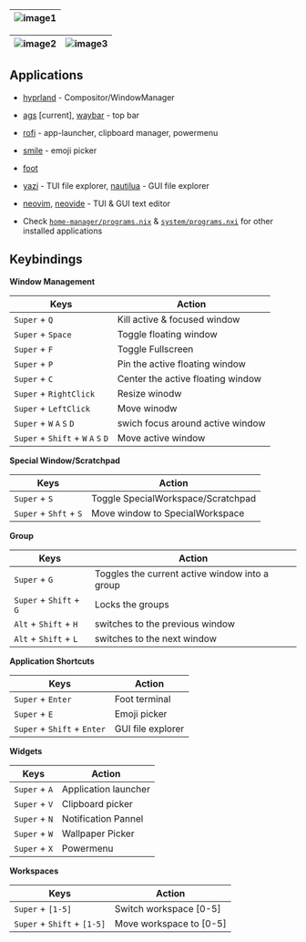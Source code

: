 |![image1](https://ik.imagekit.io/rayshold/dotfiles/hyprland-gruvbox.png?updatedAt=1730741432239)|
|---|

|![image2](https://ik.imagekit.io/rayshold/dotfiles/ags/2024-11-04-134310_hyprshot.png?updatedAt=1730733654687)|![image3](https://ik.imagekit.io/rayshold/dotfiles/ags/2024-11-04-133932_hyprshot.png?updatedAt=1730733654956)|
|---|---|

## Applications

- [hyprland](https://hyprland.org/) - Compositor/WindowManager
- [ags](https://github.com/Aylur/ags) [current], [waybar](https://github.com/Alexays/Waybar) - top bar
- [rofi](https://github.com/lbonn/rofi) - app-launcher, clipboard manager, powermenu
- [smile](https://github.com/mijorus/smile) - emoji picker
- [foot](https://codeberg.org/dnkl/foot)
- [yazi](https://github.com/sxyazi/yazi) - TUI file explorer, [nautilua](https://apps.gnome.org/en-GB/Nautilus/) - GUI file explorer
- [neovim](https://github.com/neovim/neovim), [neovide](https://github.com/neovide/neovide) - TUI & GUI text editor

- Check [`home-manager/programs.nix`](https://github.com/ImRayy/nixos-dots/blob/master/home-manager/programs.nix) & [`system/programs.nxi`](https://github.com/ImRayy/nixos-dots/blob/master/system/programs.nix) for other installed applications

## Keybindings

**Window Management**

| Keys | Action |
| -------------- | --------------- |
| `Super` + `Q` | Kill active & focused window|
| `Super` + `Space` | Toggle floating window|  
| `Super` + `F` | Toggle Fullscreen |
| `Super` + `P` | Pin the active floating window |
| `Super` + `C` | Center the active floating window  |
| `Super` + `RightClick` | Resize winodw |
| `Super` + `LeftClick` | Move winodw|
| `Super` + `W` `A` `S` `D`  | swich focus around active window|
| `Super` + `Shift` + `W` `A` `S` `D`  | Move active window |

**Special Window/Scratchpad**

| Keys | Action |
| -------------- | --------------- |
| `Super` + `S`  | Toggle SpecialWorkspace/Scratchpad |
| `Super` + `Shft` + `S` | Move window to SpecialWorkspace |

**Group**

| Keys | Action |
| -------------- | --------------- |
| `Super` + `G` | Toggles the current active window into a group |
| `Super` + `Shift` + `G`   | Locks the groups|
| `Alt` + `Shift` + `H`   | switches to the previous window|
| `Alt` + `Shift` + `L`   | switches to the next window|

**Application Shortcuts**

| Keys | Action |
| -------------- | --------------- |
| `Super` + `Enter`   | Foot terminal |
| `Super` + `E`   | Emoji picker |
| `Super` + `Shift`  + `Enter`   | GUI file explorer |

**Widgets**

|Keys | Action|
|---|---|
| `Super` + `A`   | Application launcher |
| `Super` + `V`   | Clipboard picker |
| `Super` + `N`   | Notification Pannel |
| `Super` + `W`   | Wallpaper Picker |
| `Super` + `X`   | Powermenu |

**Workspaces**

| Keys | Action |
| -------------- | --------------- |
| `Super` + `[1-5]`  | Switch workspace [0-5]|
| `Super` + `Shift` + `[1-5]`    | Move workspace to [0-5]  |
